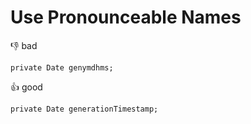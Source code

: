 # Use Pronounceable Names


:-1: bad
```
private Date genymdhms;

```

 
:+1: good
```
private Date generationTimestamp; 

```



